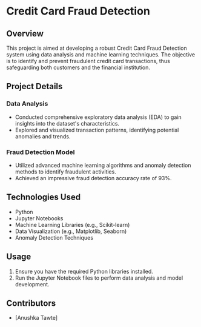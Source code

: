 # Credit Card Fraud Detection

## Overview

This project is aimed at developing a robust Credit Card Fraud Detection system using data analysis and machine learning techniques. The objective is to identify and prevent fraudulent credit card transactions, thus safeguarding both customers and the financial institution.

## Project Details

### Data Analysis

- Conducted comprehensive exploratory data analysis (EDA) to gain insights into the dataset's characteristics.
- Explored and visualized transaction patterns, identifying potential anomalies and trends.

### Fraud Detection Model

- Utilized advanced machine learning algorithms and anomaly detection methods to identify fraudulent activities.
- Achieved an impressive fraud detection accuracy rate of 93%.

## Technologies Used

- Python
- Jupyter Notebooks
- Machine Learning Libraries (e.g., Scikit-learn)
- Data Visualization (e.g., Matplotlib, Seaborn)
- Anomaly Detection Techniques

## Usage

1. Ensure you have the required Python libraries installed.
2. Run the Jupyter Notebook files to perform data analysis and model development.


## Contributors

- [Anushka Tawte]




